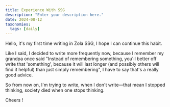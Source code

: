 ```yaml
---
title: Experience With SSG
description: "Enter your description here."
date: 2024-08-12
taxonomies:
  tags: [daily]
---
```

Hello, it's my first time writing in Zola SSG, I hope I can continue this habit.

Like I said, I decided to write more frequently now, because I remember my grandpa once said "Instead of remembering something, you'll better off write that 'something', because it will last longer (and possibly others will find it helpful) than just simply remembering", I have to say that's a really good advice.

So from now on, I'm trying to write, when I don't write—that mean I stopped thinking, society died when one stops thinking.

Cheers !